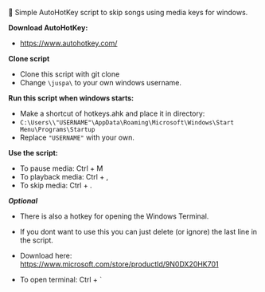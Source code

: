 :banana: Simple AutoHotKey script to skip songs using media keys for windows.

**Download AutoHotKey:**
- https://www.autohotkey.com/

**Clone script**
- Clone this script with git clone
- Change `\juspa\` to your own windows username.

**Run this script when windows starts:**
- Make a shortcut of hotkeys.ahk and place it in directory:
- `C:\Users\\"USERNAME"\AppData\Roaming\Microsoft\Windows\Start Menu\Programs\Startup`
- Replace `"USERNAME"` with your own.

**Use the script:**
- To pause media:     Ctrl + M
- To playback media:  Ctrl + ,
- To skip media:      Ctrl + .

**_Optional_**
- There is also a hotkey for opening the Windows Terminal.
- If you dont want to use this you can just delete (or ignore) the last line in the script. 

- Download here: https://www.microsoft.com/store/productId/9N0DX20HK701
- To open terminal:   Ctrl + `
